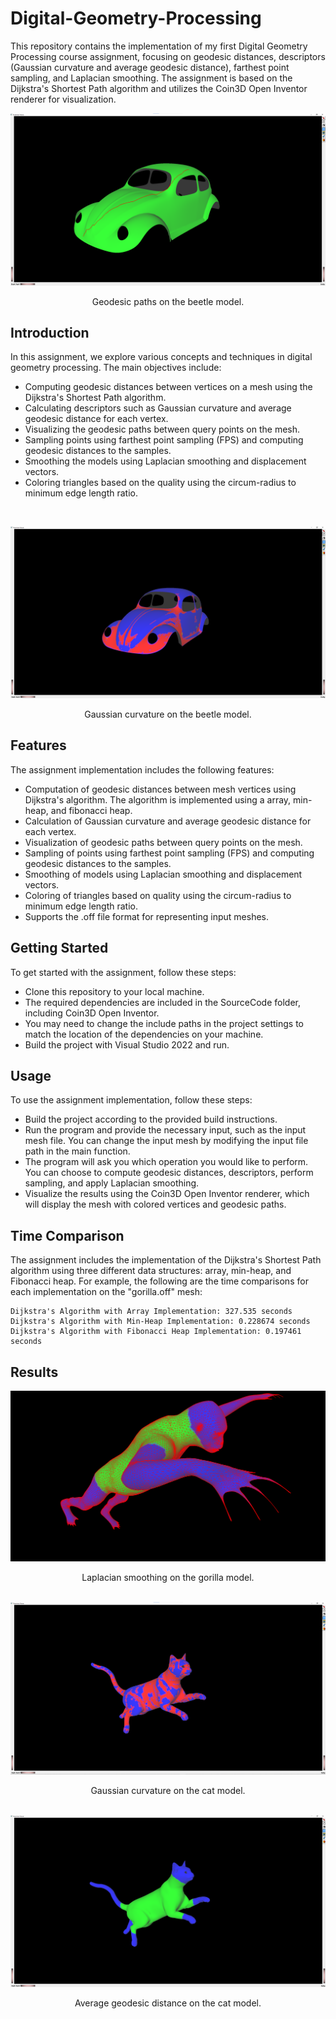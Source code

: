 # Digital-Geometry-Processing

This repository contains the implementation of my first Digital Geometry Processing course assignment, focusing on geodesic distances, descriptors (Gaussian curvature and average geodesic distance), farthest point sampling, and Laplacian smoothing. The assignment is based on the Dijkstra's Shortest Path algorithm and utilizes the Coin3D Open Inventor renderer for visualization.

![Beetle](Outputs/Geodesic%20on%20Meshes/3beetle/beetle_geodesics.png)
<center> Geodesic paths on the beetle model. </center>

## Introduction

In this assignment, we explore various concepts and techniques in digital geometry processing. The main objectives include:

- Computing geodesic distances between vertices on a mesh using the Dijkstra's Shortest Path algorithm.
- Calculating descriptors such as Gaussian curvature and average geodesic distance for each vertex.
- Visualizing the geodesic paths between query points on the mesh.
- Sampling points using farthest point sampling (FPS) and computing geodesic distances to the samples.
- Smoothing the models using Laplacian smoothing and displacement vectors.
- Coloring triangles based on the quality using the circum-radius to minimum edge length ratio.

<br>

![Beetle Gaussaian](Outputs/Descriptors-Sampling/3beetle/gaussian_beetle.png)
<center> Gaussian curvature on the beetle model. </center>

## Features
The assignment implementation includes the following features:

- Computation of geodesic distances between mesh vertices using Dijkstra's algorithm. The algorithm is implemented using a array, min-heap, and fibonacci heap.
- Calculation of Gaussian curvature and average geodesic distance for each vertex.
- Visualization of geodesic paths between query points on the mesh.
- Sampling of points using farthest point sampling (FPS) and computing geodesic distances to the samples.
- Smoothing of models using Laplacian smoothing and displacement vectors.
- Coloring of triangles based on quality using the circum-radius to minimum edge length ratio.
- Supports the .off file format for representing input meshes.  

## Getting Started
To get started with the assignment, follow these steps:

- Clone this repository to your local machine.
- The required dependencies are included in the SourceCode folder, including Coin3D Open Inventor. 
- You may need to change the include paths in the project settings to match the location of the dependencies on your machine. 
- Build the project with Visual Studio 2022 and run.

## Usage
To use the assignment implementation, follow these steps:

- Build the project according to the provided build instructions.
- Run the program and provide the necessary input, such as the input mesh file. You can change the input mesh by modifying the input file path in the main function. 
- The program will ask you which operation you would like to perform. You can choose to compute geodesic distances, descriptors, perform sampling, and apply Laplacian smoothing. 
- Visualize the results using the Coin3D Open Inventor renderer, which will display the mesh with colored vertices and geodesic paths.


## Time Comparison
The assignment includes the implementation of the Dijkstra's Shortest Path algorithm using three different data structures: array, min-heap, and Fibonacci heap. For example, the following are the time comparisons for each implementation on the "gorilla.off" mesh:
```
Dijkstra's Algorithm with Array Implementation: 327.535 seconds
Dijkstra's Algorithm with Min-Heap Implementation: 0.228674 seconds
Dijkstra's Algorithm with Fibonacci Heap Implementation: 0.197461 seconds
```

## Results



![Gorilla Laplacian](Outputs/Descriptors-Sampling/4gorilla/laplacian_gorilla.png)
<center> Laplacian smoothing on the gorilla model. </center>
<br>

![Gaussian Cat](Outputs/Descriptors-Sampling/1cat/gaussian_cat.png)
<center> Gaussian curvature on the cat model. </center>
<br>

![AVG Cat](Outputs/Descriptors-Sampling/1cat/avg_cat.png)
<center> Average geodesic distance on the cat model. </center>

